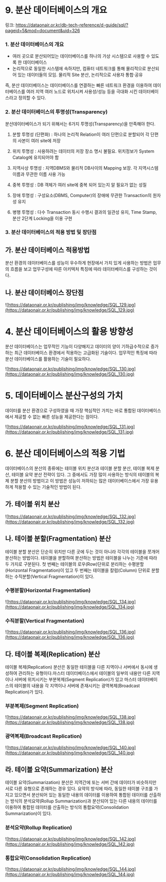 # 9. 분산 데이터베이스의 개요

링크: https://dataonair.or.kr/db-tech-reference/d-guide/sql/?pageid=5&mod=document&uid=326

### **1. 분산 데이터베이스의 개요**

- 여러 곳으로 분산되어있는 데이터베이스를 하나의 가상 시스템으로 사용할 수 있도록 한 데이터베이스
- 논리적으로 동일한 시스템에 속하지만, 컴퓨터 네트워크를 통해 물리적으로 분산되어 있는 데이터들의 모임. 물리적 Site 분산, 논리적으로 사용자 통합·공유

즉, 분산 데이터베이스는 데이터베이스를 연결하는 빠른 네트워크 환경을 이용하여 데이터베이스를 여러 지역 여러 노드로 위치시켜 사용성/성능 등을 극대화 시킨 데이터베이스라고 정의할 수 있다.

### **2. 분산 데이터베이스의 투명성(Transparency)**

분산데이터베이스가 되기 위해서는 6가지 투명성(Transparency)을 만족해야 한다.

1) 분할 투명성 (단편화) : 하나의 논리적 Relation이 여러 단편으로 분할되어 각 단편의 사본이 여러 site에 저장

2) 위치 투명성 : 사용하려는 데이터의 저장 장소 명시 불필요. 위치정보가 System Catalog에 유지되어야 함

3) 지역사상 투명성 : 지역DBMS와 물리적 DB사이의 Mapping 보장. 각 지역시스템 이름과 무관한 이름 사용 가능

4) 중복 투명성 : DB 객체가 여러 site에 중복 되어 있는지 알 필요가 없는 성질

5) 장애 투명성 : 구성요소(DBMS, Computer)의 장애에 무관한 Transaction의 원자성 유지

6) 병행 투명성 : 다수 Transaction 동시 수행시 결과의 일관성 유지, Time Stamp, 분산 2단계 Locking을 이용 구현

### **3. 분산 데이터베이스의 적용 방법 및 장단점**

## **가. 분산 데이터베이스 적용방법**

분산 환경의 데이터베이스를 성능이 우수하게 현장에서 가치 있게 사용하는 방법은 업무의 흐름을 보고 업무구성에 따른 아키텍처 특징에 따라 데이터베이스를 구성하는 것이다. 

## **나. 분산 데이터베이스 장단점**

![https://dataonair.or.kr/publishing/img/knowledge/SQL_129.jpg](https://dataonair.or.kr/publishing/img/knowledge/SQL_129.jpg)

# **4. 분산 데이터베이스의 활용 방향성**

분산 데이터베이스는 업무적인 기능이 다양해지고 데이터의 양이 기하급수적으로 증가하는 최근 데이터베이스 환경에서 적용하는 고급화된 기술이다. 업무적인 특징에 따라 분산 데이터베이스를 활용하는 기술이 필요하다.

![https://dataonair.or.kr/publishing/img/knowledge/SQL_130.jpg](https://dataonair.or.kr/publishing/img/knowledge/SQL_130.jpg)

# **5. 데이터베이스 분산구성의 가치**

데이터를 분산 환경으로 구성하였을 때 가장 핵심적인 가치는 바로 통합된 데이터베이스에서 제공할 수 없는 빠른 성능을 제공한다는 점이다. 

![https://dataonair.or.kr/publishing/img/knowledge/SQL_131.jpg](https://dataonair.or.kr/publishing/img/knowledge/SQL_131.jpg)

# **6. 분산 데이터베이스의 적용 기법**

데이터베이스의 분산의 종류에는 테이블 위치 분산과 테이블 분할 분산, 테이블 복제 분산, 테이블 요약 분산 전략이 있다. 그 중에서도 가장 많이 사용하는 방식의 테이블의 복제 분할 분산의 방법이고 이 방법은 성능이 저하되는 많은 데이터베이스에서 가장 유용하게 적용할 수 있는 기술적인 방법이 된다. 

## **가. 테이블 위치 분산**

![https://dataonair.or.kr/publishing/img/knowledge/SQL_132.jpg](https://dataonair.or.kr/publishing/img/knowledge/SQL_132.jpg)

## **나. 테이블 분할(Fragmentation) 분산**

테이블 분할 분산은 단순히 위치만 다른 곳에 두는 것이 아니라 각각의 테이블을 쪼개어 분산하는 방법이다. 테이블을 분할하여 분산하는 방법은 테이블을 나누는 기준에 따라 두 가지로 구분된다. 첫 번째는 테이블의 로우(Row)단위로 분리하는 수평분할(Horizontal Fragmentation)이 있고 두 번째는 테이블을 칼럼(Column) 단위로 분할하는 수직분할(Vertical Fragmentation)이 있다.

### 수평분할(Horizontal Fragmentation)

![https://dataonair.or.kr/publishing/img/knowledge/SQL_134.jpg](https://dataonair.or.kr/publishing/img/knowledge/SQL_134.jpg)

### 수직분할(Vertical Fragmentation)

![https://dataonair.or.kr/publishing/img/knowledge/SQL_136.jpg](https://dataonair.or.kr/publishing/img/knowledge/SQL_136.jpg)

## **다. 테이블 복제(Replication) 분산**

테이블 복제(Replication) 분산은 동일한 테이블을 다른 지역이나 서버에서 동시에 생성하여 관리하는 유형이다.마스터 데이터베이스에서 테이블의 일부의 내용만 다른 지역이나 서버에 위치시키는 부분복제(Segment Replication)가 있고 마스터 데이터베이스의 테이블의 내용을 각 지역이나 서버에 존재시키는 광역복제(Broadcast Replication)가 있다.

### 부분복제(Segment Replication)

![https://dataonair.or.kr/publishing/img/knowledge/SQL_138.jpg](https://dataonair.or.kr/publishing/img/knowledge/SQL_138.jpg)

### 광역복제(Broadcast Replication)

![https://dataonair.or.kr/publishing/img/knowledge/SQL_140.jpg](https://dataonair.or.kr/publishing/img/knowledge/SQL_140.jpg)

## **라. 테이블 요약(Summarization) 분산**

테이블 요약(Summarization) 분산은 지역간에 또는 서버 간에 데이터가 비슷하지만 서로 다른 유형으로 존재하는 경우 있다. 요약의 방식에 따라, 동일한 테이블 구조를 가지고 있으면서 분산되어 있는 동일한 내용의 데이터를 이용하여 통합된 데이터를 산출하는 방식의 분석요약(Rollup Summarization)과 분산되어 있는 다른 내용의 데이터를 이용하여 통합된 데이터를 산출하는 방식의 통합요약(Consolidation Summarization)이 있다.

### 분석요약(Rollup Replication)

![https://dataonair.or.kr/publishing/img/knowledge/SQL_142.jpg](https://dataonair.or.kr/publishing/img/knowledge/SQL_142.jpg)

### 통합요약(Consolidation Replication)

![https://dataonair.or.kr/publishing/img/knowledge/SQL_144.jpg](https://dataonair.or.kr/publishing/img/knowledge/SQL_144.jpg)